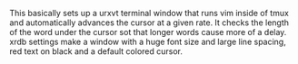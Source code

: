 
This basically sets up a urxvt terminal window that runs vim inside of tmux
and automatically advances the cursor at a given rate.  It checks the length
of the word under the cursor sot that longer words cause more of a delay.
xrdb settings make a window with a huge font size and large line spacing, red
text on black and a default colored cursor.

